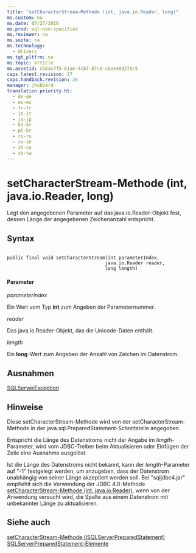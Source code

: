 ```yaml
---
title: "setCharacterStream-Methode (int, java.io.Reader, long)"
ms.custom: na
ms.date: 07/27/2016
ms.prod: sql-non-specified
ms.reviewer: na
ms.suite: na
ms.technology: 
  - drivers
ms.tgt_pltfrm: na
ms.topic: article
ms.assetid: cb6ac7f5-81ae-4cb7-87c8-cbee40d278c5
caps.latest.revision: 27
caps.handback.revision: 26
manager: jhubbard
translation.priority.ht: 
  - de-de
  - es-es
  - fr-fr
  - it-it
  - ja-jp
  - ko-kr
  - pt-br
  - ru-ru
  - sv-se
  - zh-cn
  - zh-tw
---
```

# setCharacterStream-Methode (int, java.io.Reader, long)
  Legt den angegebenen Parameter auf das java.io.Reader\-Objekt fest, dessen Länge der angegebenen Zeichenanzahl entspricht.  
  
## Syntax  
  
```  
  
public final void setCharacterStream(int parameterIndex,  
                                    java.io.Reader reader,  
                                    long length)  
```  
  
#### Parameter  
 *parameterIndex*  
  
 Ein Wert vom Typ **int** zum Angeben der Parameternummer.  
  
 *reader*  
  
 Das java.io.Reader\-Objekt, das die Unicode\-Daten enthält.  
  
 *length*  
  
 Ein **long**\-Wert zum Angeben der Anzahl von Zeichen im Datenstrom.  
  
## Ausnahmen  
 [SQLServerException](../content/SQLServerException-Class.md)  
  
## Hinweise  
 Diese setCharacterStream\-Methode wird von der setCharacterStream\-Methode in der java.sql.PreparedStatement\-Schnittstelle angegeben.  
  
 Entspricht die Länge des Datenstroms nicht der Angabe im *length*\-Parameter, wird vom JDBC\-Treiber beim Aktualisieren oder Einfügen der Zeile eine Ausnahme ausgelöst.  
  
 Ist die Länge des Datenstroms nicht bekannt, kann der *length*\-Parameter auf "\-1" festgelegt werden, um anzugeben, dass der Datenstrom unabhängig von seiner Länge akzeptiert werden soll. Bei "sqljdbc4.jar" empfiehlt sich die Verwendung der JDBC 4.0\-Methode [setCharacterStream-Methode &#40;int, java.io.Reader&#41;](../content/setCharacterStream-Method--int--java.io.Reader-.md), wenn von der Anwendung versucht wird, die Spalte aus einem Datenstrom mit unbekannter Länge zu aktualisieren.  
  
## Siehe auch  
 [setCharacterStream-Methode &#40;ISQLServerPreparedStatement&#41;](../content/setCharacterStream-Method--SQLServerPreparedStatement-.md)   
 [SQLServerPreparedStatement-Elemente](../content/SQLServerPreparedStatement-Members.md)  
  
  